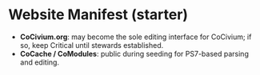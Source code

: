 # Website Manifest (starter)

- **CoCivium.org**: may become the sole editing interface for CoCivium; if so, keep Critical until stewards established.
- **CoCache / CoModules**: public during seeding for PS7-based parsing and editing.
